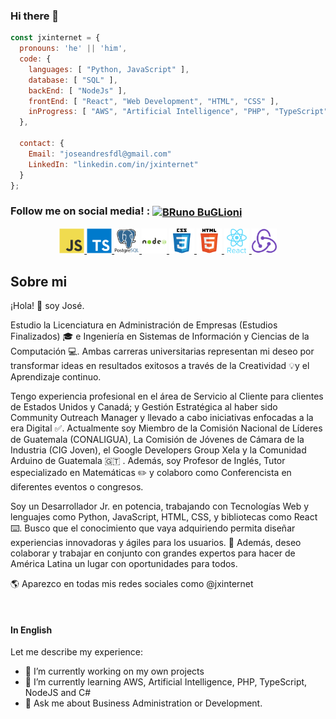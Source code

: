 ### Hi there 👋

```js
const jxinternet = {
  pronouns: 'he' || 'him',
  code: {
    languages: [ "Python, JavaScript" ],
    database: [ "SQL" ],
    backEnd: [ "NodeJs" ],
    frontEnd: [ "React", "Web Development", "HTML", "CSS" ],
    inProgress: [ "AWS", "Artificial Intelligence", "PHP", "TypeScript", "NodeJS", "C#" ]
  },

  contact: {
    Email: "joseandresfdl@gmail.com"
    LinkedIn: "linkedin.com/in/jxinternet"
  }
};
```
<p align="right">
    <h3 align="left">Follow me on social media! : <a href="https://www.linkedin.com/in/jxinternet/" target="blank"><img align="center" src="https://raw.githubusercontent.com/rahuldkjain/github-profile-readme-generator/master/src/images/icons/Social/linked-in-alt.svg" alt="BRuno BuGLioni" height="30" width="40" /></a> </h3>
</p>

<p align="center"> <a href="https://developer.mozilla.org/en-US/docs/Web/JavaScript" target="_blank" rel="noreferrer"> <img src="https://raw.githubusercontent.com/devicons/devicon/master/icons/javascript/javascript-original.svg" alt="javascript" width="40" height="40"/> </a> <a href="https://www.typescriptlang.org/" target="_blank" rel="noreferrer"> <img src="https://raw.githubusercontent.com/devicons/devicon/master/icons/typescript/typescript-original.svg" alt="typescript" width="40" height="40"/> </a> <a href="https://www.postgresql.org" target="_blank" rel="noreferrer"> <img src="https://raw.githubusercontent.com/devicons/devicon/master/icons/postgresql/postgresql-original-wordmark.svg" alt="postgresql" width="40" height="40"/> </a> <a href="https://nodejs.org" target="_blank" rel="noreferrer"> <img src="https://raw.githubusercontent.com/devicons/devicon/master/icons/nodejs/nodejs-original-wordmark.svg" alt="nodejs" width="40" height="40"/> </a> <a href="https://www.w3schools.com/css/" target="_blank" rel="noreferrer"> <img src="https://raw.githubusercontent.com/devicons/devicon/master/icons/css3/css3-original-wordmark.svg" alt="css3" width="40" height="40"/> </a> <a href="https://www.w3.org/html/" target="_blank" rel="noreferrer"> <img src="https://raw.githubusercontent.com/devicons/devicon/master/icons/html5/html5-original-wordmark.svg" alt="html5" width="40" height="40"/> </a>  <a href="https://reactjs.org/" target="_blank" rel="noreferrer"> <img src="https://raw.githubusercontent.com/devicons/devicon/master/icons/react/react-original-wordmark.svg" alt="react" width="40" height="40"/> </a> <a href="https://redux.js.org" target="_blank" rel="noreferrer"> <img src="https://raw.githubusercontent.com/devicons/devicon/master/icons/redux/redux-original.svg" alt="redux" width="40" height="40"/> </a> </p>

<h2>Sobre mi</h2>
<p>
  ¡Hola! 👋 soy José.

Estudio la Licenciatura en Administración de Empresas (Estudios Finalizados) 🎓 e Ingeniería en Sistemas de Información y Ciencias de la Computación 💻. Ambas carreras universitarias representan mi deseo por transformar ideas en resultados exitosos a través de la Creatividad 💡y el Aprendizaje continuo. 

Tengo experiencia profesional en el área de Servicio al Cliente para clientes de Estados Unidos y Canadá; y Gestión Estratégica al haber sido Community Outreach Manager y llevado a cabo iniciativas enfocadas a la era Digital ✅. Actualmente soy Miembro de la Comisión Nacional de Líderes de Guatemala (CONALIGUA), La Comisión de Jóvenes de Cámara de la Industria (CIG Joven), el Google Developers Group Xela y la Comunidad Arduino de Guatemala 🇬🇹 . Además, soy Profesor de Inglés, Tutor especializado en Matemáticas ✏️ y colaboro como Conferencista en diferentes eventos o congresos.

Soy un Desarrollador Jr. en potencia, trabajando con Tecnologías Web y lenguajes como Python, JavaScript, HTML, CSS, y bibliotecas como React ⌨️. Busco que el conocimiento que vaya adquiriendo permita diseñar experiencias innovadoras y ágiles para los usuarios. 🔗 Además, deseo colaborar y trabajar en conjunto con grandes expertos para hacer de América Latina un lugar con oportunidades para todos.

🌎 Aparezco en todas mis redes sociales como @jxinternet
        
  <br/>
  <h4>In English</h4>
  <p>

Let me describe my experience:

- 🔭 I’m currently working on my own projects
- 🌱 I’m currently learning AWS, Artificial Intelligence, PHP, TypeScript, NodeJS and C#
- 💬 Ask me about Business Administration or Development.

<!--
**jxinternet/jxinternet** is a ✨ _special_ ✨ repository because its `README.md` (this file) appears on your GitHub profile.
-->
